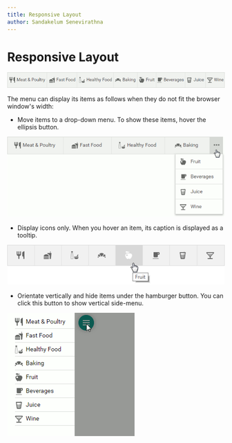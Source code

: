 ```yaml
---
title: Responsive Layout
author: Sandakelum Senevirathna
---
```

# Responsive Layout

![Adaptivity_HideShowButtons](../../images/menu-responsive-layout.png)

The menu can display its items as follows when they do not fit the browser window's width:

* Move items to a drop-down menu. To show these items, hover the ellipsis button.

![Adaptivity_HideShowButtons](../../images/menu-responsive-layout-ellipsis.png)

* Display icons only. When you hover an item, its caption is displayed as a tooltip.

![Adaptivity_HideShowButtons](../../images/menu-responsive-layout-icons.png)

* Orientate vertically and hide items under the hamburger button. You can click this button to show vertical side-menu.

![Adaptivity_HideShowButtons](../../images/menu-responsive-layout-side-menu.png)
